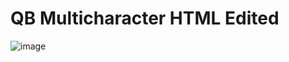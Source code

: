 # QB Multicharacter HTML Edited

![image](https://cdn.discordapp.com/attachments/853656544359743499/1282920000935690262/SDASAD.PNG?ex=66e11bdb&is=66dfca5b&hm=c27eb159b19765657c03f112562dec9c1f354d0c6bf00d241cbc84b8858628af&)
